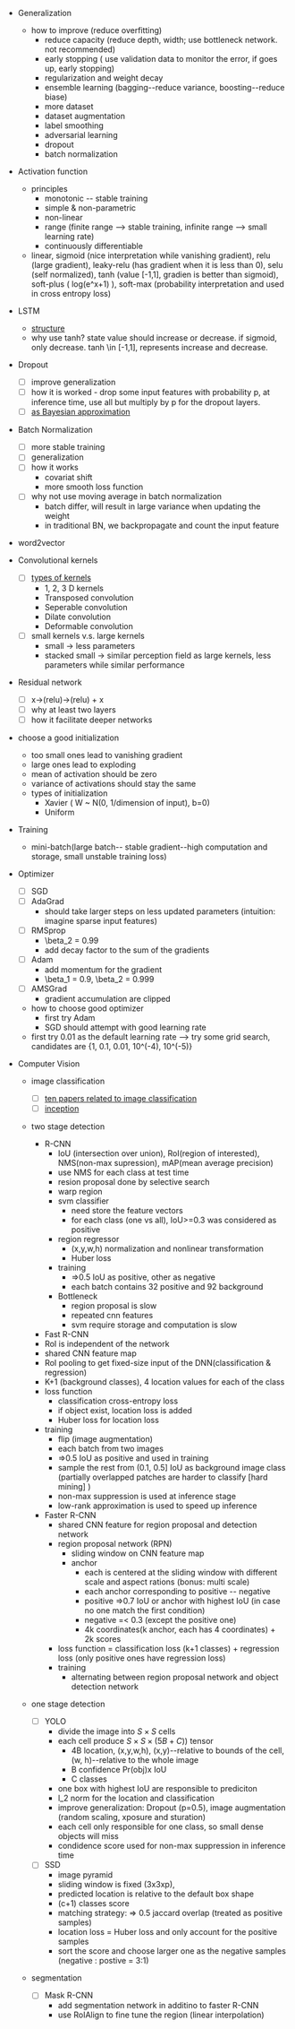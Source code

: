 * Generalization 
  * how to improve (reduce overfitting) 
    * reduce capacity (reduce depth, width; use bottleneck network. not recommended)
    * early stopping ( use validation data to monitor the error, if goes up, early stopping) 
    * regularization and weight decay 
    * ensemble learning (bagging--reduce variance, boosting--reduce biase)
    * more dataset
    * dataset augmentation 
    * label smoothing
    * adversarial learning
    * dropout     
    * batch normalization 
     
* Activation function
  * principles 
    * monotonic -- stable training 
    * simple & non-parametric 
    * non-linear
    * range (finite range --> stable training, infinite range --> small learning rate) 
    * continuously differentiable 
  * linear, sigmoid (nice interpretation while vanishing gradient), relu (large gradient), leaky-relu (has gradient when it is less than 0), selu (self normalized), tanh (value [-1,1], gradien is better than sigmoid), soft-plus ( log(e^x+1) ), soft-max (probability interpretation and used in cross entropy loss) 
* LSTM 
  * [structure](https://colah.github.io/posts/2015-08-Understanding-LSTMs/)  
  * why use tanh? state value should increase or decrease. if sigmoid, only decrease. tanh \in [-1,1], represents increase and decrease. 
* Dropout 
  - [ ] improve generalization 
  - [ ] how it is worked - drop some input features with probability p, at inference time, use all but multiply by p for the dropout layers. 
  - [ ] [as Bayesian approximation](https://zhuanlan.zhihu.com/p/82108924)
* Batch Normalization
  - [ ] more stable training
  - [ ] generalization
  - [ ] how it works
    - covariat shift
    - more smooth loss function 
  - [ ] why not use moving average in batch normalization
    - batch differ, will result in large variance when updating the weight
    - in traditional BN, we backpropagate and count the input feature
 * word2vector
 
 * Convolutional kernels 
   - [ ] [types of kernels](https://towardsdatascience.com/types-of-convolution-kernels-simplified-f040cb307c37)
      - 1, 2, 3 D kernels 
      - Transposed convolution
      - Seperable convolution 
      - Dilate convolution
      - Deformable convolution
    - [ ] small kernels v.s. large kernels
      - small -> less parameters
      - stacked small -> similar perception field as large kernels, less parameters while similar performance
 * Residual network 
   - [ ] x->(relu)->(relu) + x
   - [ ] why at least two layers 
   - [ ] how it facilitate deeper networks
 * choose a good initialization
   * too small ones lead to vanishing gradient 
   * large ones lead to exploding 
   * mean of activation should be zero
   * variance of activations should stay the same
   * types of initialization 
     * Xavier ( W ~ N(0, 1/dimension of input), b=0) 
     * Uniform  
 * Training 
   * mini-batch(large batch-- stable gradient--high computation and storage, small unstable training loss) 
 * Optimizer 
   - [ ] SGD 
   - [ ] AdaGrad
     * should take larger steps on less updated parameters (intuition: imagine sparse input features) 
   - [ ] RMSprop 
     * \beta_2 = 0.99 
     * add decay factor to the sum of the gradients 
   - [ ] Adam 
     * add momentum for the gradient 
     * \beta_1 = 0.9, \beta_2 = 0.999 
   - [ ] AMSGrad 
     * gradient accumulation are clipped 
   * how to choose good optimizer
     * first try Adam 
     * SGD should attempt with good learning rate 
   * first try 0.01 as the default learning rate --> try some grid search, candidates are {1, 0.1, 0.01, 10^(-4), 10^(-5)}
 * Computer Vision
   * image classification 
     - [ ] [ten papers related to image classification](https://towardsdatascience.com/10-papers-you-should-read-to-understand-image-classification-in-the-deep-learning-era-4b9d792f45a7)
     - [ ] [inception](https://towardsdatascience.com/a-simple-guide-to-the-versions-of-the-inception-network-7fc52b863202) 
   * two stage detection
     * R-CNN
       * IoU (intersection over union), RoI(region of interested), NMS(non-max supression), mAP(mean average precision) 
       * use NMS for each class at test time 
       * resion proposal done by selective search 
       * warp region 
       * svm classifier
         * need store the feature vectors 
         * for each class (one vs all), IoU>=0.3 was considered as positive 
       * region regressor
         * (x,y,w,h) normalization and nonlinear transformation 
         * Huber loss 
       * training 
         * =>0.5 IoU as positive, other as negative 
         * each batch contains 32 positive and 92 background 
       * Bottleneck 
         * region proposal is slow 
         * repeated cnn features 
         * svm require storage and computation is slow
     *  Fast R-CNN
       * RoI is independent of the network
       * shared CNN feature map 
       * RoI pooling to get fixed-size input of the DNN(classification & regression) 
       * K+1 (background classes), 4 location values for each of the class 
       * loss function 
         * classification cross-entropy loss
         * if object exist, location loss is added
         * Huber loss for location loss 
       * training
         * flip (image augmentation) 
         * each batch from two images 
         * =>0.5 IoU as positive and used in training
         * sample the rest from (0.1, 0.5] IoU as background image class (partially overlapped patches are harder to classify [hard mining] )
         * non-max suppression is used at inference stage
         * low-rank approximation is used to speed up inference
     * Faster R-CNN
       * shared CNN feature for region proposal and detection network
       * region proposal network (RPN)
         * sliding window on CNN feature map
         * anchor
           * each is centered at the sliding window with different scale and aspect rations (bonus: multi scale) 
           * each anchor corresponding to positive -- negative 
           * positive =>0.7 IoU or anchor with highest IoU (in case no one match the first condition)
           * negative =< 0.3 (except the positive one)  
           * 4k coordinates(k anchor, each has 4 coordinates) + 2k scores
       * loss function = classification loss (k+1 classes) + regression loss (only positive ones have regression loss) 
       * training
         * alternating between region proposal network and object detection network
   
   * one stage detection
     - [ ] YOLO
       * divide the image into $S \times S$ cells
       * each cell produce $S \times S\times(5B+C))$ tensor
         * 4B location, (x,y,w,h), (x,y)--relative to bounds of the cell, (w, h)--relative to the whole image 
         * B confidence Pr(obj)x IoU 
         * C classes  
       * one box with highest IoU are responsible to prediciton
       * l_2 norm for the location and classification 
       * improve generalization: Dropout (p=0.5), image augmentation (random scaling, xposure and sturation) 
       * each cell only responsible for one class, so small dense objects will miss
       * condidence score used for non-max suppression in inference time
     - [ ] SSD
       * image pyramid 
       * sliding window is fixed (3x3xp), 
       * predicted location is relative to the default box shape
       * (c+1) classes score
       * matching strategy: => 0.5 jaccard overlap (treated as positive samples) 
       * location loss = Huber loss and only account for the positive samples 
       * sort the score and choose larger one as the negative samples (negative : postive = 3:1) 
   * segmentation
      - [ ] Mask R-CNN
        * add segmentation network in additino to faster R-CNN 
        * use RoIAlign to fine tune the region (linear interpolation) 
